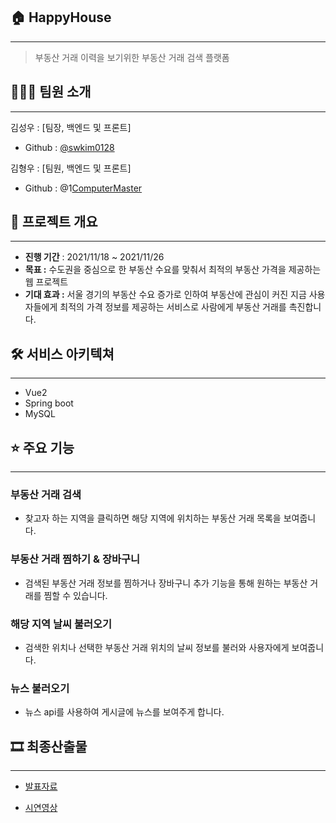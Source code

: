 ## 🏠 HappyHouse

---

> 부동산 거래 이력을 보기위한 부동산 거래 검색 플랫폼
> 

## ****👨‍👩‍👦**** 팀원 소개

---

김성우 : [팀장, 백엔드 및 프론트]

- Github : [@swkim0128](https://github.com/swkim0128)

김형우 : [팀원, 백엔드 및 프론트]

- Github : @1[ComputerMaster](https://github.com/1ComputerMaster)

## ****📆**** 프로젝트 개요

---

- **진행 기간** :  2021/11/18 ~ 2021/11/26
- **목표 :** 수도권을 중심으로 한 부동산 수요를 맞춰서 최적의 부동산 가격을 제공하는 웹 프로젝트
- **기대 효과 :** 서울 경기의 부동산 수요 증가로 인하여 부동산에 관심이 커진 지금 사용자들에게 최적의 가격 정보를 제공하는 서비스로 사람에게 부동산 거래를 촉진합니다.

## 🛠️ 서비스 아키텍쳐

---

- Vue2
- Spring boot
- MySQL

## ****⭐️**** 주요 기능

---

### 부동산 거래 검색

- 찾고자 하는 지역을 클릭하면 해당 지역에 위치하는 부동산 거래 목록을 보여줍니다.

### 부동산 거래 찜하기 & 장바구니

- 검색된 부동산 거래 정보를 찜하거나 장바구니 추가 기능을 통해 원하는 부동산 거래를 찜할 수 있습니다.

### 해당 지역 날씨 불러오기

- 검색한 위치나 선택한 부동산 거래 위치의 날씨 정보를 불러와 사용자에게 보여줍니다.

### 뉴스 불러오기

- 뉴스 api를 사용하여 게시글에 뉴스를 보여주게 합니다.

## ****🎞**** 최종산출물

---

    
- [발표자료](documentation/HappyHouse.pdf)
    
- [시연영상](https://youtu.be/Ryi5OH7XLG4)
